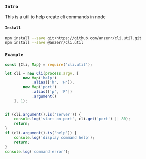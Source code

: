 
### `Intro`
This is a util to help create cli commands in node

#### `Install`
``` bash
npm install --save git+https://github.com/anzerr/cli.util.git
npm install --save @anzerr/cli.util
```

### `Example`
``` javascript
const {Cli, Map} = require('cli.util');

let cli = new Cli(process.argv, [
		new Map('help')
			.alias(['h', 'H']),
		new Map('port')
			.alias(['p', 'P'])
			.argument()
	], 1);


if (cli.argument().is('server')) {
	console.log('start on port', cli.get('port') || 80);
	return;
}
if (cli.argument().is('help')) {
	console.log('display command help');
	return;
}
console.log('command error');
```